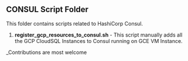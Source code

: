 ## CONSUL Script Folder

This folder contains scripts related to HashiCorp Consul.

1. **register_gcp_resources_to_consul.sh** - This script manually adds all the GCP CloudSQL Instances to Consul running on GCE VM Instance.

_Contributions are most welcome